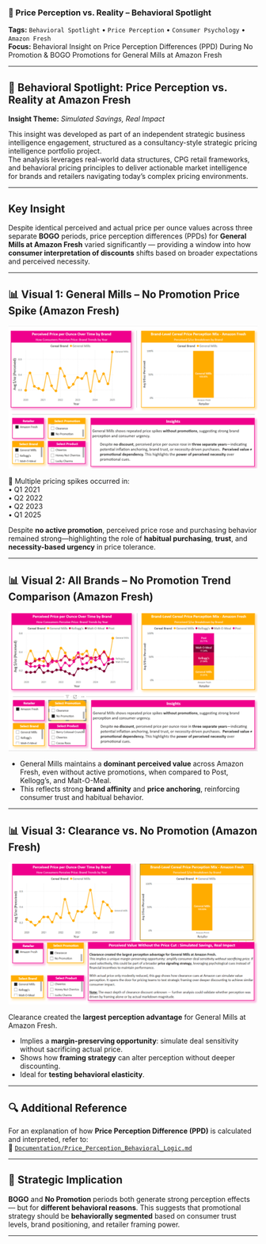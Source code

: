 ### 🧠 Price Perception vs. Reality – Behavioral Spotlight  
**Tags:** `Behavioral Spotlight` • `Price Perception` • `Consumer Psychology` • `Amazon Fresh`  
**Focus:** Behavioral Insight on Price Perception Differences (PPD) During No Promotion & BOGO Promotions for General Mills at Amazon Fresh

---

## 🧠 Behavioral Spotlight: Price Perception vs. Reality at Amazon Fresh

**Insight Theme:** *Simulated Savings, Real Impact*

This insight was developed as part of an independent strategic business intelligence engagement, structured as a consultancy-style strategic pricing intelligence portfolio project.  
The analysis leverages real-world data structures, CPG retail frameworks, and behavioral pricing principles to deliver actionable market intelligence for brands and retailers navigating today’s complex pricing environments.

---

## Key Insight

Despite identical perceived and actual price per ounce values across three separate **BOGO** periods, price perception differences (PPDs) for **General Mills at Amazon Fresh** varied significantly — providing a window into how **consumer interpretation of discounts** shifts based on broader expectations and perceived necessity.

---

## 📊 Visual 1: General Mills – No Promotion Price Spike (Amazon Fresh)

![Amazon Fresh - General Mills - No Promotion](/Images/AmazonFresh_GeneralMills_NoPromotion.png)

🔹 Multiple pricing spikes occurred in:  
• Q1 2021  
• Q2 2022  
• Q2 2023  
• Q1 2025  

Despite **no active promotion**, perceived price rose and purchasing behavior remained strong—highlighting the role of **habitual purchasing**, **trust**, and **necessity-based urgency** in price tolerance.

---

## 📊 Visual 2: All Brands – No Promotion Trend Comparison (Amazon Fresh)

![Amazon Fresh - All Brands - No Promotion](/Images/AmazonFresh_AllBrands_NoPromotion.png)

- General Mills maintains a **dominant perceived value** across Amazon Fresh, even without active promotions, when compared to Post, Kellogg’s, and Malt-O-Meal.
- This reflects strong **brand affinity** and **price anchoring**, reinforcing consumer trust and habitual behavior.

---

## 📊 Visual 3: Clearance vs. No Promotion (Amazon Fresh)

![Amazon Fresh - All Brands - Clearance](/Images/AmazonFresh_AllBrands_Clearance.png)

Clearance created the **largest perception advantage** for General Mills at Amazon Fresh.

- Implies a **margin-preserving opportunity**: simulate deal sensitivity without sacrificing actual price.
- Shows how **framing strategy** can alter perception without deeper discounting.
- Ideal for **testing behavioral elasticity**.

---

## 🔍 Additional Reference

For an explanation of how **Price Perception Difference (PPD)** is calculated and interpreted, refer to:  
📘 [`Documentation/Price_Perception_Behavioral_Logic.md`](../Documentation/Price_Perception_Behavioral_Logic.md)

---

## 🧠 Strategic Implication

**BOGO** and **No Promotion** periods both generate strong perception effects — but for **different behavioral reasons**. This suggests that promotional strategy should be **behaviorally segmented** based on consumer trust levels, brand positioning, and retailer framing power.

---
